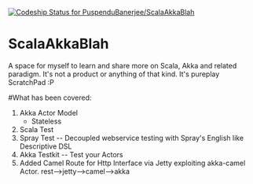 [ ![Codeship Status for PuspenduBanerjee/ScalaAkkaBlah](https://codeship.com/projects/b1b00720-3cf8-0134-9c43-06578867a321/status?branch=master)](https://codeship.com/projects/167081)
# ScalaAkkaBlah
A space for myself to learn and share more on Scala, Akka and related paradigm.
It's not a product or anything of that kind. It's pureplay ScratchPad :P

#What has been covered:
1.  Akka Actor Model
       * Stateless
2.  Scala Test
3.  Spray Test -- Decoupled webservice testing with Spray's English like Descriptive  DSL
4.  Akka Testkit -- Test your Actors 
5.  Added Camel Route for Http Interface via Jetty exploiting akka-camel Actor. rest-->jetty-->camel-->akka
